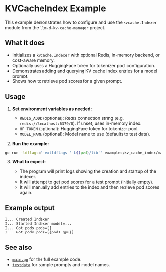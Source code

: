 # KVCacheIndex Example

This example demonstrates how to configure and use the `kvcache.Indexer` module from the `llm-d-kv-cache-manager` project.

## What it does

- Initializes a `kvcache.Indexer` with optional Redis, in-memory backend, or cost-aware memory.
- Optionally uses a HuggingFace token for tokenizer pool configuration.
- Demonstrates adding and querying KV cache index entries for a model prompt.
- Shows how to retrieve pod scores for a given prompt.

## Usage

1. **Set environment variables as needed:**

   - `REDIS_ADDR` (optional): Redis connection string (e.g., `redis://localhost:6379/0`). If unset, uses in-memory index.
   - `HF_TOKEN` (optional): HuggingFace token for tokenizer pool.
   - `MODEL_NAME` (optional): Model name to use (defaults to test data).

2. **Run the example:**

```sh
go run -ldflags="-extldflags '-L$(pwd)/lib'" examples/kv_cache_index/main.go
```

3. **What to expect:**

   - The program will print logs showing the creation and startup of the indexer.
   - It will attempt to get pod scores for a test prompt (initially empty).
   - It will manually add entries to the index and then retrieve pod scores again.

## Example output

```
I... Created Indexer
I... Started Indexer model=...
I... Got pods pods=[]
I... Got pods pods=[{pod1 gpu}]
```

## See also

- [`main.go`](./main.go) for the full example code.
- [`testdata`](../testdata) for sample prompts and model names.
